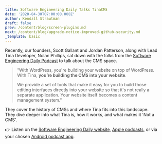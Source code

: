 ```yaml
---
title: Software Engineering Daily Talks TinaCMS
date: '2020-04-30T07:00:00.000Z'
author: Kendall Strautman
draft: false
prev: /content/blog/screen-plugins.md
next: /content/blog/upgrade-notice-improved-github-security.md
_template: basic
---
```


Recently, our founders, Scott Gallant and Jordan Patterson, along with Lead Tina Developer, Nolan Phillips, sat down with the folks from the [Software Engineering Daily Podcast](https://softwareengineeringdaily.com/) to talk about the CMS space.

> "With WordPress, you're building your website on top of WordPress. With Tina, **you’re building the CMS into your website**.
>
> We provide a set of tools that make it easy for you to build those editing interfaces directly into your website so that it's not really a separate application. Your website itself becomes a content management system."

They cover the history of CMSs and where Tina fits into this landscape. They dive deeper into what Tina is, how it works, and what makes it 'Not a CMS'.

👉 Listen on the [Software Engineering Daily website](https://softwareengineeringdaily.com/2020/04/30/jamstack-content-management-with-scott-gallant-jordan-patterson-and-nolan-phillips/), [Apple podcasts](https://podcasts.apple.com/us/podcast/software-engineering-daily/id1019576853?ls=1&mt=2#episodeGuid=http%3A%2F%2Fsoftwareengineeringdaily.com%2F%3Fp%3D9257), or via your chosen [Android podcast app](https://subscribeonandroid.com/softwareengineeringdaily.com/feed/podcast/).
